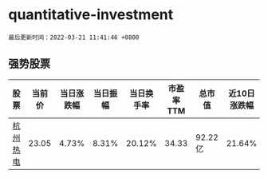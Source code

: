 # quantitative-investment

`最后更新时间：2022-03-21 11:41:46 +0800`

## 强势股票

|股票|当前价|当日涨跌幅|当日振幅|当日换手率|市盈率TTM|总市值|近10日涨跌幅|
|----|----|----|----|----|----|----|----|
|[杭州热电](https://xueqiu.com/S/SH605011)|23.05|4.73%|8.31%|20.12%|34.33|92.22亿|21.64%|
